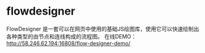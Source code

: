 # flowdesigner
FlowDesigner 是一套可以在网页中使用的基础JS绘图库，使用它可以快速绘制出各种类型的由节点和连线构成的流程图。
在线DEMO：http://58.246.62.194:16808/flow-designer-demo/
